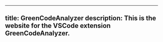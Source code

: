 <link rel="stylesheet" type="text/css" href="/assets/style.css">

---
title: GreenCodeAnalyzer
description: This is the website for the VSCode extension GreenCodeAnalyzer.
---

